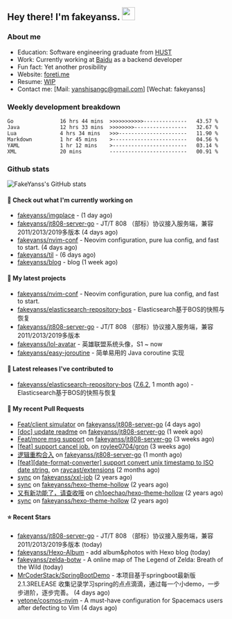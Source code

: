 ## Hey there! I'm fakeyanss. <img src="https://media.giphy.com/media/hvRJCLFzcasrR4ia7z/giphy.gif" width="30px">

### About me

- Education: Software engineering graduate from [HUST](https://www.hust.edu.cn/)
- Work: Currently working at [Baidu](https://cloud.baidu.com/) as a backend developer
- Fun fact: Yet another prosibility
- Website: [foreti.me](https://foreti.me)
- Resume: [WIP](https://github.com/fakeyanss/fakeYanss/blob/master/Resume.md)
- Contact me: [Mail: yanshisangc@gmail.com] [Wechat: fakeyanss]

### Weekly development breakdown



```text
Go               16 hrs 44 mins  >>>>>>>>>>>--------------   43.57 %
Java             12 hrs 33 mins  >>>>>>>>-----------------   32.67 %
Lua              4 hrs 34 mins   >>>----------------------   11.90 %
Markdown         1 hr 45 mins    >------------------------   04.56 %
YAML             1 hr 12 mins    >------------------------   03.14 %
XML              20 mins         -------------------------   00.91 %
```



### Github stats

![FakeYanss's GitHub stats](https://github-readme-stats.vercel.app/api?username=fakeyanss&show_icons=true&theme=transparent)

#### 👷 Check out what I'm currently working on

- [fakeyanss/imgplace](https://github.com/fakeyanss/imgplace) -  (1 day ago)
- [fakeyanss/jt808-server-go](https://github.com/fakeyanss/jt808-server-go) - JT/T 808 （部标）协议接入服务端，兼容2011/2013/2019多版本 (4 days ago)
- [fakeyanss/nvim-conf](https://github.com/fakeyanss/nvim-conf) - Neovim configuration, pure lua config, and fast to start. (4 days ago)
- [fakeyanss/til](https://github.com/fakeyanss/til) -  (6 days ago)
- [fakeyanss/blog](https://github.com/fakeyanss/blog) - blog (1 week ago)

#### 🌱 My latest projects

- [fakeyanss/nvim-conf](https://github.com/fakeyanss/nvim-conf) - Neovim configuration, pure lua config, and fast to start.
- [fakeyanss/elasticsearch-repository-bos](https://github.com/fakeyanss/elasticsearch-repository-bos) - Elasticsearch基于BOS的快照与恢复
- [fakeyanss/jt808-server-go](https://github.com/fakeyanss/jt808-server-go) - JT/T 808 （部标）协议接入服务端，兼容2011/2013/2019多版本
- [fakeyanss/lol-avatar](https://github.com/fakeyanss/lol-avatar) - 英雄联盟系统头像，S1 ~ now
- [fakeyanss/easy-joroutine](https://github.com/fakeyanss/easy-joroutine) - 简单易用的 Java coroutine 实现

#### 🔭 Latest releases I've contributed to

- [fakeyanss/elasticsearch-repository-bos](https://github.com/fakeyanss/elasticsearch-repository-bos) ([7.6.2](https://github.com/fakeyanss/elasticsearch-repository-bos/releases/tag/7.6.2), 1 month ago) - Elasticsearch基于BOS的快照与恢复

#### 🔨 My recent Pull Requests

- [Feat/client simulator](https://github.com/fakeyanss/jt808-server-go/pull/6) on [fakeyanss/jt808-server-go](https://github.com/fakeyanss/jt808-server-go) (4 days ago)
- [[doc] update readme](https://github.com/fakeyanss/jt808-server-go/pull/4) on [fakeyanss/jt808-server-go](https://github.com/fakeyanss/jt808-server-go) (1 week ago)
- [Feat/more msg support](https://github.com/fakeyanss/jt808-server-go/pull/2) on [fakeyanss/jt808-server-go](https://github.com/fakeyanss/jt808-server-go) (3 weeks ago)
- [[feat] support cancel job.](https://github.com/roylee0704/gron/pull/16) on [roylee0704/gron](https://github.com/roylee0704/gron) (3 weeks ago)
- [逻辑重构合入](https://github.com/fakeyanss/jt808-server-go/pull/1) on [fakeyanss/jt808-server-go](https://github.com/fakeyanss/jt808-server-go) (1 month ago)
- [[feat][date-format-converter] support convert unix timestamp to ISO date string.](https://github.com/raycast/extensions/pull/4131) on [raycast/extensions](https://github.com/raycast/extensions) (2 months ago)
- [sync](https://github.com/fakeyanss/xxl-job/pull/1) on [fakeyanss/xxl-job](https://github.com/fakeyanss/xxl-job) (2 years ago)
- [sync](https://github.com/fakeyanss/hexo-theme-hollow/pull/3) on [fakeyanss/hexo-theme-hollow](https://github.com/fakeyanss/hexo-theme-hollow) (2 years ago)
- [又有新功能了，请查收哦](https://github.com/ch1oechao/hexo-theme-hollow/pull/44) on [ch1oechao/hexo-theme-hollow](https://github.com/ch1oechao/hexo-theme-hollow) (2 years ago)
- [sync](https://github.com/fakeyanss/hexo-theme-hollow/pull/2) on [fakeyanss/hexo-theme-hollow](https://github.com/fakeyanss/hexo-theme-hollow) (2 years ago)

#### ⭐ Recent Stars

- [fakeyanss/jt808-server-go](https://github.com/fakeyanss/jt808-server-go) - JT/T 808 （部标）协议接入服务端，兼容2011/2013/2019多版本 (today)
- [fakeyanss/Hexo-Album](https://github.com/fakeyanss/Hexo-Album) - add album&amp;photos with Hexo blog (today)
- [fakeyanss/zelda-botw](https://github.com/fakeyanss/zelda-botw) - A online map of The Legend of Zelda: Breath of the Wild (today)
- [MrCoderStack/SpringBootDemo](https://github.com/MrCoderStack/SpringBootDemo) - 本项目基于springboot最新版2.1.3RELEASE 收集记录学习spring的点点滴滴，通过每一个小demo，一步步进阶，逐步完善。 (4 days ago)
- [yetone/cosmos-nvim](https://github.com/yetone/cosmos-nvim) - A must-have configuration for Spacemacs users after defecting to Vim (4 days ago)
